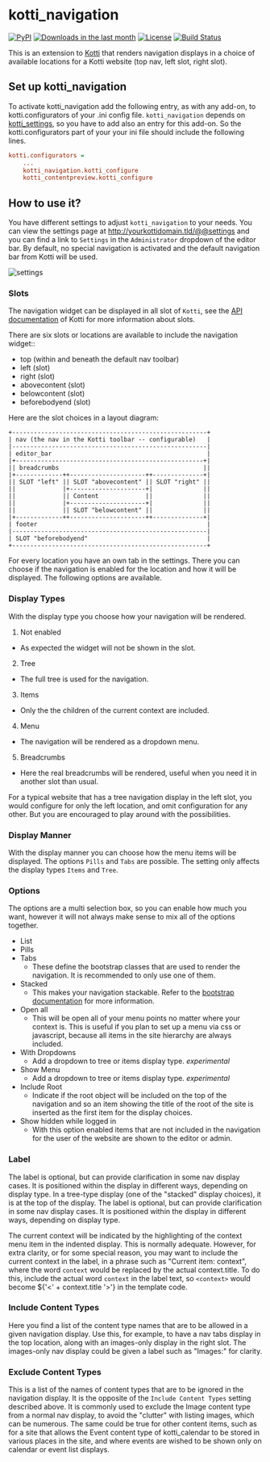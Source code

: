 # kotti_navigation

[![PyPI](https://img.shields.io/pypi/v/kotti_navigation.svg?style=flat-square)](https://pypi.python.org/pypi/kotti_navigation/) [![Downloads in the last month](https://img.shields.io/pypi/dm/kotti_navigation.svg?style=flat-square)](https://pypi.python.org/pypi/kotti_navigation/) [![License](https://img.shields.io/pypi/l/kotti_navigation.svg?style=flat-square)](http://www.repoze.org/LICENSE.txt) [![Build Status](https://travis-ci.org/Kotti/kotti_navigation.svg?branch=master)](https://travis-ci.org/Kotti/kotti_navigation)


This is an extension to [Kotti][1] that renders navigation displays in a choice of available locations for a Kotti website (top nav, left slot, right slot).


## Set up kotti_navigation

To activate kotti_navigation add the following entry, as with any add-on, to kotti.configurators of your .ini config file. ``kotti_navigation`` depends on [kotti_settings][2], so you have to add also an entry for this add-on. So the kotti.configurators part of your your ini file should include the following lines.

```ini
kotti.configurators =
    ...
    kotti_navigation.kotti_configure
    kotti_contentpreview.kotti_configure
```

## How to use it?

You have different settings to adjust ``kotti_navigation`` to your needs. You can view the settings page at http://yourkottidomain.tld/@@settings and you can find a link to `Settings` in the `Administrator` dropdown of the editor bar. By default, no special navigation is activated and the default navigation bar from Kotti will be used.

![settings](https://raw.github.com/Kotti/kotti_navigation/master/docs/images/settings.png "Navigation Settings")

### Slots

The navigation widget can be displayed in all slot of ``Kotti``, see the [API documentation](http://kotti.readthedocs.org/en/latest/api/kotti.views/kotti.views.slots.html) of Kotti for more information about slots.

There are six slots or locations are available to include the navigation widget::

* top (within and beneath the default nav toolbar)
* left (slot)
* right (slot)
* abovecontent (slot)
* belowcontent (slot)
* beforebodyend (slot)

Here are the slot choices in a layout diagram:

    +------------------------------------------------------+
    | nav (the nav in the Kotti toolbar -- configurable)   |
    |------------------------------------------------------|
    | editor_bar                                           |
    |+----------------------------------------------------+|
    || breadcrumbs                                        ||
    |+-------------++---------------------++--------------+|
    || SLOT "left" || SLOT "abovecontent" || SLOT "right" ||
    ||             |+---------------------+|              ||
    ||             || Content             ||              ||
    ||             |+---------------------+|              ||
    ||             || SLOT "belowcontent" ||              ||
    |+-------------++---------------------++--------------+|
    | footer                                               |
    |------------------------------------------------------|
    | SLOT "beforebodyend"                                 |
    +------------------------------------------------------+

For every location you have an own tab in the settings. There you can choose if the navigation is enabled for the location and how it will be displayed.
The following options are available.

### Display Types

With the display type you choose how your navigation will be rendered.

1. Not enabled
  - As expected the widget will not be shown in the slot.
2. Tree
  - The full tree is used for the navigation.
3. Items
  - Only the the children of the current context are included.
4. Menu
  - The navigation will be rendered as a dropdown menu.
5. Breadcrumbs
  - Here the real breadcrumbs will be rendered, useful when you need it in another slot than usual.

For a typical website that has a tree navigation display in the left slot, you would configure for only the left location, and omit configuration for any other. But you are encouraged to play around with the possibilities.

### Display Manner

With the display manner you can choose how the menu items will be displayed. The options `Pills` and `Tabs` are possible. The setting only affects the display types `Items` and `Tree`.

### Options

The options are a multi selection box, so you can enable how much you want, however it will not always make sense to mix all of the options together.

- List
- Pills
- Tabs
  - These define the bootstrap classes that are used to render the navigation. It is recommended to only use one of them.
- Stacked
  - This makes your navigation stackable. Refer to the [bootstrap documentation](http://getbootstrap.com/components/#nav) for more information.
- Open all
  - This will be open all of your menu points no matter where your context is. This is useful if you plan to set up a menu via css or javascript, because all items in the site hierarchy are always included.
- With Dropdowns
  - Add a dropdown to tree or items display type. *experimental*
- Show Menu
  - Add a dropdown to tree or items display type. *experimental*
- Include Root
  - Indicate if the root object will be included on the top of the navigation and so an item showing the title of the root of the site is inserted as the first item for the display choices.
- Show hidden while logged in
  - With this option enabled items that are not included in the navigation for the user of the website are shown to the editor or admin.

### Label

The label is optional, but can provide clarification in some nav display cases.
It is positioned within the display in different ways, depending on display type. In a tree-type display (one of the "stacked" display choices), it is at the top of the display. The label is optional, but can provide clarification in some nav display cases. It is positioned within the display in different ways, depending on display type.

The current context will be indicated by the highlighting of the context menu item in the indented display. This is normally adequate. However, for extra clarity, or for some special reason, you may want to include the current context in the label, in a phrase such as "Current item: context", where the word ``context`` would be replaced by the actual context.title. To do this, include the actual word ``context`` in the label text, so `<context>` would become ${'<' + context.title '>'} in the template code.

### Include Content Types

Here you find a list of the content type names that are to be allowed in a given navigation display. Use this, for example, to have a nav tabs display in the top location, along with an images-only display in the right slot. The images-only nav display could be given a label such as "Images:" for clarity.

### Exclude Content Types

This is a list of the names of content types that are to be ignored in the navigation display. It is the opposite of the ``Include Content Types`` setting described above. It is commonly used to exclude the Image content type from a normal nav display, to avoid the "clutter" with listing images, which can be numerous. The same could be true for other content items, such as for a site that allows the Event content type
of kotti_calendar to be stored in various places in the site, and where events are wished to be shown only on calendar or event list displays.

[1]: http://pypi.python.org/pypi/Kotti
[2]: http://pypi.python.org/pypi/kotti_settings
